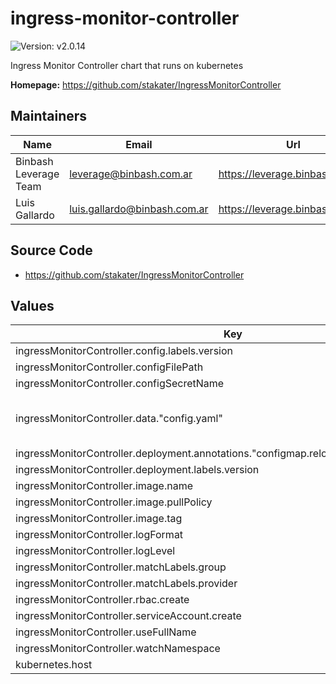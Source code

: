 # ingress-monitor-controller

![Version: v2.0.14](https://img.shields.io/badge/Version-v2.0.14-informational?style=flat-square)

Ingress Monitor Controller chart that runs on kubernetes

**Homepage:** <https://github.com/stakater/IngressMonitorController>

## Maintainers

| Name | Email | Url |
| ---- | ------ | --- |
| Binbash Leverage Team | leverage@binbash.com.ar | https://leverage.binbash.com.ar |
| Luis Gallardo | luis.gallardo@binbash.com.ar | https://leverage.binbash.com.ar |

## Source Code

* <https://github.com/stakater/IngressMonitorController>

## Values

| Key | Type | Default | Description |
|-----|------|---------|-------------|
| ingressMonitorController.config.labels.version | string | `"v2.0.14"` |  |
| ingressMonitorController.configFilePath | string | `"/etc/IngressMonitorController/config.yaml"` |  |
| ingressMonitorController.configSecretName | string | `"imc-config"` |  |
| ingressMonitorController.data."config.yaml" | string | `"providers:\n  - name: UptimeRobot\n    apiKey: 657a68d9ashdyasjdklkskuasd\n    apiURL: https://api.uptimerobot.com/v2/\n    alertContacts: \"0544483_0_0-2628365_0_0-2633263_0_0\"\nenableMonitorDeletion: true"` |  |
| ingressMonitorController.deployment.annotations."configmap.reloader.stakater.com/reload" | string | `"ingressmonitorcontroller"` |  |
| ingressMonitorController.deployment.labels.version | string | `"v2.0.14"` |  |
| ingressMonitorController.image.name | string | `"stakater/ingressmonitorcontroller"` |  |
| ingressMonitorController.image.pullPolicy | string | `"Always"` |  |
| ingressMonitorController.image.tag | string | `"v2.0.14"` |  |
| ingressMonitorController.logFormat | string | `"text"` |  |
| ingressMonitorController.logLevel | string | `"info"` |  |
| ingressMonitorController.matchLabels.group | string | `"com.stakater.platform"` |  |
| ingressMonitorController.matchLabels.provider | string | `"stakater"` |  |
| ingressMonitorController.rbac.create | bool | `true` |  |
| ingressMonitorController.serviceAccount.create | bool | `true` |  |
| ingressMonitorController.useFullName | bool | `false` |  |
| ingressMonitorController.watchNamespace | string | `""` |  |
| kubernetes.host | string | `"https://kubernetes.default"` |  |

